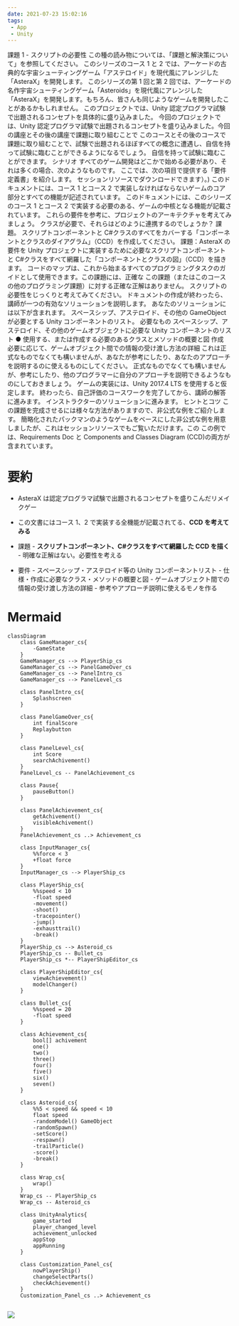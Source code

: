 ```yaml
---
date: 2021-07-23 15:02:16
tags: 
 - App
 - Unity
---
```


課題 1 - スクリプトの必要性
この種の読み物については、「課題と解決策について」を参照してください。
このシリーズのコース 1 と 2 では、アーケードの古典的な宇宙シューティングゲーム「アステロイド」を現代風にアレンジした「AsteraX」を開発します。
このシリーズの第 1 回と第 2 回では、アーケードの名作宇宙シューティングゲーム「Asteroids」を現代風にアレンジした「AsteraX」を開発します。もちろん、皆さんも同じようなゲームを開発したことがあるかもしれません。
このプロジェクトでは、Unity 認定プログラマ試験で出題されるコンセプトを具体的に盛り込みました。
今回のプロジェクトでは、Unity 認定プログラマ試験で出題されるコンセプトを盛り込みました。今回の講座とその後の講座で課題に取り組むことで
このコースとその後のコースで課題に取り組むことで、試験で出題されるほぼすべての概念に遭遇し、自信を持って試験に臨むことができるようになるでしょう。
自信を持って試験に臨むことができます。
シナリオ
すべてのゲーム開発はどこかで始める必要があり、それは多くの場合、次のようなものです。
ここでは、次の項目で提供する「要件定義書」を紹介します。
セッションリソースでダウンロードできます）。) このドキュメントには、コース 1 とコース 2 で実装しなければならないゲームのコア部分とすべての機能が記述されています。
このドキュメントには、このシリーズのコース 1 とコース 2 で実装する必要のある、ゲームの中核となる機能が記載されています。
これらの要件を参考に、プロジェクトのアーキテクチャを考えてみましょう。
クラスが必要で、それらはどのように連携するのでしょうか？
課題。
スクリプトコンポーネントと C#クラスのすべてをカバーする「コンポーネントとクラスのダイアグラム」（CCD）を作成してください。
課題：AsteraX の要件を Unity プロジェクトに実装するために必要なスクリプトコンポーネントと C#クラスをすべて網羅した「コンポーネントとクラスの図」（CCD）を描きます。
コードのマップは、これから始まるすべてのプログラミングタスクのガイドとして使用できます。この課題には、正確な
この課題（またはこのコースの他のプログラミング課題）に対する正確な正解はありません。
スクリプトの必要性をじっくりと考えてみてください。
ドキュメントの作成が終わったら、講師が一つの有効なソリューションを説明します。
あなたのソリューションには以下が含まれます。
スペースシップ、アステロイド、その他の GameObject が必要とする Unity コンポーネントのリスト。
必要なもの
スペースシップ、アステロイド、その他のゲームオブジェクトに必要な Unity コンポーネントのリスト ● 使用する、または作成する必要のあるクラスとメソッドの概要と図
作成
必要に応じて、ゲームオブジェクト間での情報の受け渡し方法の詳細
これは正式なものでなくても構いませんが、あなたが参考にしたり、あなたのアプローチを説明するのに使えるものにしてください。
正式なものでなくても構いませんが、参考にしたり、他のプログラマーに自分のアプローチを説明できるようなものにしておきましょう。
ゲームの実装には、Unity 2017.4 LTS を使用すると仮定します。
終わったら、自己評価のコースワークを完了してから、講師の解答に進みます。
インストラクターのソリューションに進みます。
ヒントとコツ
この課題を完成させるには様々な方法がありますので、非公式な例をご紹介します。
簡略化されたパックマンのようなゲームをベースにした非公式な例を用意しましたが、これはセッションリソースでもご覧いただけます。この
この例では、Requirements Doc と Components and Classes Diagram (CCD)の両方が含まれています。

# 要約

- AsteraX は認定プログラマ試験で出題されるコンセプトを盛りこんだリメイクゲー
- この文書にはコース 1、2 で実装する全機能が記載されてる、**CCD を考えてみる**

- 課題 - **スクリプトコンポーネント、C#クラスをすべて網羅した CCD を描く** - 明確な正解はない。必要性を考える
- 要件 - スペースシップ・アステロイド等の Unity コンポーネントリスト - 仕様・作成に必要なクラス・メソッドの概要と図 - ゲームオブジェクト間での情報の受け渡し方法の詳細 - 参考やアプローチ説明に使えるモノを作る

# Mermaid

```mermaid
classDiagram
	class GameManager_cs{
		-GameState
	}
	GameManager_cs --> PlayerShip_cs
	GameManager_cs --> PanelGameOver_cs
	GameManager_cs --> PanelIntro_cs
	GameManager_cs --> PanelLevel_cs

	class PanelIntro_cs{
		Splashscreen
	}

	class PanelGameOver_cs{
		int finalScore
		Replaybutton
	}

	class PanelLevel_cs{
		int Score
		searchAchivement()
	}
	PanelLevel_cs -- PanelAchievement_cs

	class Pause{
		pauseButton()
	}

	class PanelAchievement_cs{
		getAchivement()
		visibleAchivement()
	}
	PanelAchievement_cs ..> Achievement_cs

	class InputManager_cs{
		%%force < 3
		+float force
	}
	InputManager_cs --> PlayerShip_cs

	class PlayerShip_cs{
		%%speed < 10
		-float speed
		-movement()
		-shoot()
		-tracepointer()
		-jump()
		-exhausttrail()
		-break()
	}
	PlayerShip_cs --> Asteroid_cs
	PlayerShip_cs -- Bullet_cs
	PlayerShip_cs *-- PlayerShipEditor_cs

	class PlayerShipEditor_cs{
		viewAchievement()
		modelChanger()
	}

	class Bullet_cs{
		%%speed = 20
		-float speed
	}

	class Achievement_cs{
		bool[] achivement
		one()
		two()
		three()
		four()
		five()
		six()
		seven()
	}

	class Asteroid_cs{
		%%5 < speed && speed < 10
		float speed
		-randomModel() GameObject
		-randomSpawn()
		-setScore()
		-respawn()
		-trailParticle()
		-score()
		-break()
	}

	class Wrap_cs{
		wrap()
	}
	Wrap_cs -- PlayerShip_cs
	Wrap_cs -- Asteroid_cs

	class UnityAnalytics{
		game_started
		player_changed_level
		achievement_unlocked
		appStop
		appRunning
	}

	class Customization_Panel_cs{
		nowPlayerShip()
		changeSelectParts()
		checkAchievement()
	}
	Customization_Panel_cs ..> Achievement_cs


```



![](Images/Pasted%20image%2020210728135233.png)
